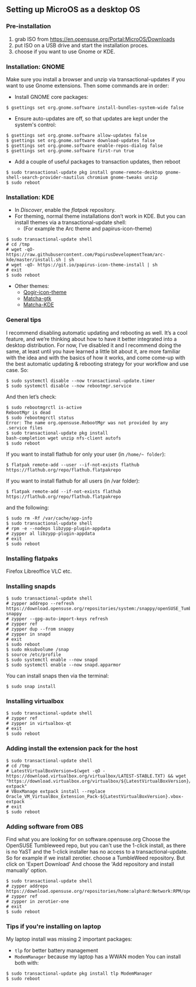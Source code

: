 ## Setting up MicroOS as a desktop OS
### Pre-installation
1. grab ISO from https://en.opensuse.org/Portal:MicroOS/Downloads
2. put ISO on a USB drive and start the installation proces.
3. choose if you want to use Gnome or KDE.

### Installation: GNOME
Make sure you install a browser and unzip via transactional-updates if you want to use Gnome extensions. Then some commands are in order:

* Install GNOME core packages:
```
$ gsettings set org.gnome.software install-bundles-system-wide false
```
* Ensure auto-updates are off, so that updates are kept under the system's control: 
```
$ gsettings set org.gnome.software allow-updates false
$ gsettings set org.gnome.software download-updates false
$ gsettings set org.gnome.software enable-repos-dialog false
$ gsettings set org.gnome.software first-run true
```
* Add a couple of useful packages to transaction updates, then reboot
```
$ sudo transactional-update pkg install gnome-remote-desktop gnome-shell-search-provider-nautilus chromium gnome-tweaks unzip
$ sudo reboot
```

### Installation: KDE
* In _Discover_, enable the _flatpak_ repository.
* For theming, normal theme installations don’t work in KDE. But you can install themes via a transactional-update shell:
    * (For example the Arc theme and papirus-icon-theme)
```
$ sudo transactional-update shell
# cd /tmp
# wget -qO- https://raw.githubusercontent.com/PapirusDevelopmentTeam/arc-kde/master/install.sh | sh
# wget -qO- https://git.io/papirus-icon-theme-install | sh
# exit
$ sudo reboot
```
* Other themes:
    * [Qogir-icon-theme](https://github.com/vinceliuice/Qogir-icon-theme)
    * [Matcha-gtk](https://github.com/vinceliuice/Matcha-gtk-theme)
    * [Matcha-KDE](https://github.com/vinceliuice/Matcha-kde)

### General tips
I recommend disabling automatic updating and rebooting as well. It’s a cool feature, and we’re thinking about how to have it better integrated into a desktop distribution. For now, I’ve disabled it and I recommend doing the same, at least until you have learned a little bit about it, are more familiar with the idea and with the basics of how it works, and come come-up with the best automatic updating & rebooting strategy for your workflow and use case. So:
```
$ sudo systemctl disable --now transactional-update.timer
$ sudo systemctl disable --now rebootmgr.service
```
And then let’s check:
```
$ sudo rebootmgrctl is-active
RebootMgr is dead
$ sudo rebootmgrctl status
Error: The name org.opensuse.RebootMgr was not provided by any .service files
$ sudo transactional-update pkg install
bash-completion wget unzip nfs-client autofs
$ sudo reboot
```
If you want to install flathub for only your user (in `/home/~ folder`):
```
$ flatpak remote-add --user --if-not-exists flathub https://flathub.org/repo/flathub.flatpakrepo
```
If you want to install flathub for all users (in /var folder):
```
$ flatpak remote-add --if-not-exists flathub https://flathub.org/repo/flathub.flatpakrepo
```
and the following:
```
$ sudo rm -Rf /var/cache/app-info
$ sudo transactional-update shell
# rpm -e --nodeps libzypp-plugin-appdata
# zypper al libzypp-plugin-appdata
# exit
$ sudo reboot
```

### Installing flatpaks

Firefox
Libreoffice
VLC
etc.

### Installing snapds
```
$ sudo transactional-update shell
# zypper addrepo --refresh https://download.opensuse.org/repositories/system:/snappy/openSUSE_Tumbleweed snappy
# zypper --gpg-auto-import-keys refresh
# zypper ref
# zypper dup --from snappy
# zypper in snapd
# exit
$ sudo reboot
$ sudo mksubvolume /snap
$ source /etc/profile
$ sudo systemctl enable --now snapd
$ sudo systemctl enable --now snapd.apparmor
```
You can install snaps then via the terminal:
```
$ sudo snap install
```

### Installing virtualbox
```
$ sudo transactional-update shell
# zypper ref
# zypper in virtualbox-qt
# exit
$ sudo reboot
```

### Adding install the extension pack for the host
```
$ sudo transactional-update shell
# cd /tmp
# LatestVirtualBoxVersion=$(wget -qO - https://download.virtualbox.org/virtualbox/LATEST-STABLE.TXT) && wget "https://download.virtualbox.org/virtualbox/${LatestVirtualBoxVersion}/Oracle_VM_VirtualBox_Extension_Pack-${LatestVirtualBoxVersion}.vbox-extpack"
# VBoxManage extpack install --replace Oracle_VM_VirtualBox_Extension_Pack-${LatestVirtualBoxVersion}.vbox-extpack
# exit
$ sudo reboot
```

### Adding software from OBS
Find what you are looking for on software.opensuse.org
Choose the OpenSUSE Tumbleweed repo, but you can't use the 1-click install, as there is no YaST and the 1-click installer has no access to a transactional-update.
So for example if we install zerotier. choose a TumbleWeed repository. But click on 'Expert Download'
And choose the 'Add repository and install manually' option.
```
$ sudo transactional-update shell
# zypper addrepo https://download.opensuse.org/repositories/home:alphard:Network:RPM/openSUSE_Tumbleweed/home:alphard:Network:RPM.repo # zypper ref
# zypper in zerotier-one
# exit
$ sudo reboot
```
### Tips if you're installing on laptop
My laptop install was missing 2 important packages:
* `tlp` for better battery management
* `ModemManager` because my laptop has a WWAN moden
You can install both with:
```
$ sudo transactional-update pkg install tlp ModemManager
$ sudo reboot
```